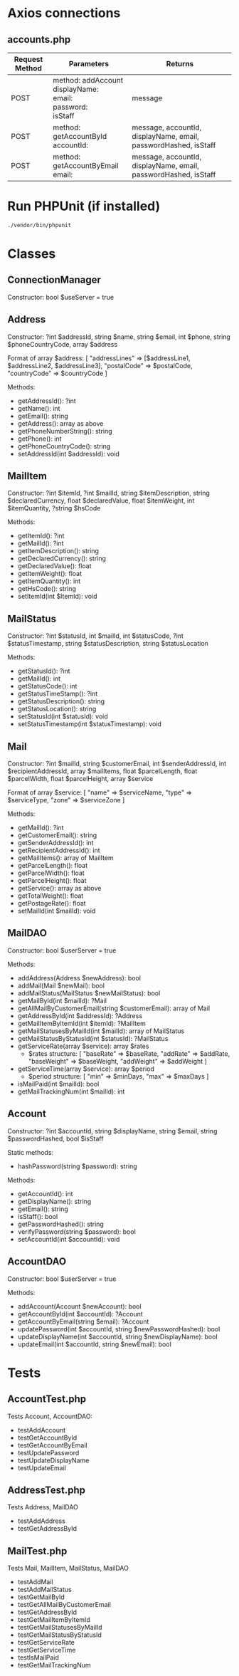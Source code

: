 # Axios connections

## accounts.php

| Request Method | Parameters                                                                   | Returns                                                         |
| -------------- | ---------------------------------------------------------------------------- | --------------------------------------------------------------- |
| POST           | method: addAccount <br> displayName: <br> email: <br> password: <br> isStaff | message                                                         |
| POST           | method: getAccountById <br> accountId:                                       | message, accountId, displayName, email, passwordHashed, isStaff |
| POST           | method: getAccountByEmail <br> email:                                        | message, accountId, displayName, email, passwordHashed, isStaff |

# Run PHPUnit (if installed)

```sh
./vendor/bin/phpunit
```

# Classes

## ConnectionManager

Constructor: bool $useServer = true

## Address

Constructor: ?int $addressId, string $name, string $email, int $phone, string $phoneCountryCode, array $address

Format of array $address:
[
    "addressLines" => [$addressLine1, $addressLine2, $addressLine3],
"postalCode" => $postalCode,
"countryCode" => $countryCode
]

Methods:

- getAddressId(): ?int
- getName(): int
- getEmail(): string
- getAddress(): array as above
- getPhoneNumberString(): string
- getPhone(): int
- getPhoneCountryCode(): string
- setAddressId(int $addressId): void

## MailItem

Constructor: ?int $itemId, ?int $mailId, string $itemDescription, string $declaredCurrency, float $declaredValue, float $itemWeight, int $itemQuantity, ?string $hsCode

Methods:

- getItemId(): ?int
- getMailId(): ?int
- getItemDescription(): string
- getDeclaredCurrency(): string
- getDeclaredValue(): float
- getItemWeight(): float
- getItemQuantity(): int
- getHsCode(): string
- setItemId(int $ItemId): void

## MailStatus

Constructor: ?int $statusId, int $mailId, int $statusCode, ?int $statusTimestamp, string $statusDescription, string $statusLocation

Methods:

- getStatusId(): ?int
- getMailId(): int
- getStatusCode(): int
- getStatusTimeStamp(): ?int
- getStatusDescription(): string
- getStatusLocation(): string
- setStatusId(int $statusId): void
- setStatusTimestamp(int $statusTimestamp): void

## Mail

Constructor: ?int $mailId, string $customerEmail, int $senderAddressId, int $recipientAddressId, array $mailItems, float $parcelLength, float $parcelWidth, float $parcelHeight, array $service

Format of array $service:
[
"name" => $serviceName,
"type" => $serviceType,
"zone" => $serviceZone
]

Methods:

- getMailId(): ?int
- getCustomerEmail(): string
- getSenderAddressId(): int
- getRecipientAddressId(): int
- getMailItems(): array of MailItem
- getParcelLength(): float
- getParcelWidth(): float
- getParcelHeight(): float
- getService(): array as above
- getTotalWeight(): float
- getPostageRate(): float
- setMailId(int $mailId): void

## MailDAO

Constructor: bool $userServer = true

Methods:

- addAddress(Address $newAddress): bool
- addMail(Mail $newMail): bool
- addMailStatus(MailStatus $newMailStatus): bool
- getMailById(int $mailId): ?Mail
- getAllMailByCustomerEmail(string $customerEmail): array of Mail
- getAddressById(int $addressId): ?Address
- getMailItemByItemId(int $itemId): ?MailItem
- getMailStatusesByMailId(int $mailId): array of MailStatus
- getMailStatusByStatusId(int $statusId): ?MailStatus
- getServiceRate(array $service): array $rates
  - $rates structure:
    [
    "baseRate" => $baseRate,
    "addRate" => $addRate,
    "baseWeight" => $baseWeight,
    "addWeight" => $addWeight
    ]
- getServiceTime(array $service): array $period
  - $period structure:
    [
    "min" => $minDays,
    "max" => $maxDays
    ]
- isMailPaid(int $mailId): bool
- getMailTrackingNum(int $mailId): int

## Account

Constructor: ?int $accountId, string $displayName, string $email, string $passwordHashed, bool $isStaff

Static methods:

- hashPassword(string $password): string

Methods:

- getAccountId(): int
- getDisplayName(): string
- getEmail(): string
- isStaff(): bool
- getPasswordHashed(): string
- verifyPassword(string $password): bool
- setAccountId(int $accountId): void

## AccountDAO

Constructor: bool $userServer = true

Methods:

- addAccount(Account $newAccount): bool
- getAccountById(int $accountId): ?Account
- getAccountByEmail(string $email): ?Account
- updatePassword(int $accountId, string $newPasswordHashed): bool
- updateDisplayName(int $accountId, string $newDisplayName): bool
- updateEmail(int $accountId, string $newEmail): bool

# Tests

## AccountTest.php

Tests Account, AccountDAO:

- testAddAccount
- testGetAccountById
- testGetAccountByEmail
- testUpdatePassword
- testUpdateDisplayName
- testUpdateEmail

## AddressTest.php

Tests Address, MailDAO

- testAddAddress
- testGetAddressById

## MailTest.php

Tests Mail, MailItem, MailStatus, MailDAO

- testAddMail
- testAddMailStatus
- testGetMailById
- testGetAllMailByCustomerEmail
- testGetAddressById
- testGetMailItemByItemId
- testGetMailStatusesByMailId
- testGetMailStatusByStatusId
- testGetServiceRate
- testGetServiceTime
- testIsMailPaid
- testGetMailTrackingNum
